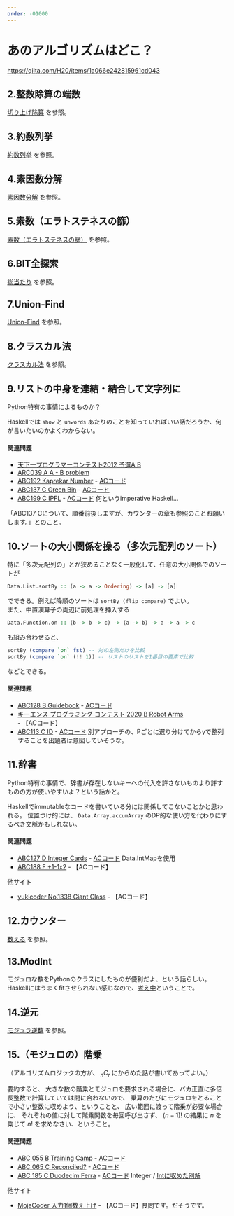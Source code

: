 ```yaml
---
order: -01000
---
```

# あのアルゴリズムはどこ？

https://qiita.com/H20/items/1a066e242815961cd043

## 2.整数除算の端数

[切り上げ除算](../snippets/integer/divrup/) を参照。

## 3.約数列挙

[約数列挙](../snippets/integer/factors/) を参照。

## 4.素因数分解

[素因数分解](../snippets/integer/primefactors/) を参照。

## 5.素数（エラトステネスの篩）

[素数（エラトステネスの篩）](../snippets/integer/primes/) を参照。

## 6.BIT全探索

[総当たり](../snippets/search/exhaustive/) を参照。

## 7.Union-Find

[Union-Find](../ad/misc/unionfind/) を参照。

## 8.クラスカル法

[クラスカル法](../ad/optimize/kruskal/) を参照。

## 9.リストの中身を連結・結合して文字列に

Python特有の事情によるものか？

Haskellでは `show` と `unwords` あたりのことを知っていればいい話だろうか、何が言いたいのかよくわからない。

#### 関連問題

- [天下一プログラマーコンテスト2012 予選A B](https://atcoder.jp/contests/tenka1-2012-quala/tasks/tenka1_2012_qualA_2)
- [ARC039 A A - B problem](https://atcoder.jp/contests/arc039/tasks/arc039_a)
- [ABC192 Kaprekar Number](https://atcoder.jp/contests/abc192/tasks/abc192_c) - [ACコード](https://atcoder.jp/contests/abc192/submissions/20409087)
- [ABC137 C Green Bin](https://atcoder.jp/contests/abc137/tasks/abc137_c) - [ACコード](https://atcoder.jp/contests/abc137/submissions/22746507)
- [ABC199 C IPFL](https://atcoder.jp/contests/abc199/tasks/abc199_c) - [ACコード](https://atcoder.jp/contests/abc199/submissions/22747708) 何というimperative Haskell...

「ABC137 Cについて、順番前後しますが、カウンターの章も参照のことお願いします。」とのこと。

## 10.ソートの大小関係を操る（多次元配列のソート）

特に「多次元配列の」とか狭めることなく一般化して、任意の大小関係でのソートが

```haskell
Data.List.sortBy :: (a -> a -> Ordering) -> [a] -> [a]
```

でできる。例えば降順のソートは `sortBy (flip compare)` でよい。  
また、中置演算子の両辺に前処理を挿入する

```haskell
Data.Function.on :: (b -> b -> c) -> (a -> b) -> a -> a -> c
```

も組み合わせると、

```haskell
sortBy (compare `on` fst) -- 対の左側だけを比較
sortBy (compare `on` (!! 1)) -- リストのリストを1番目の要素で比較
```

などとできる。

#### 関連問題

- [ABC128 B Guidebook](https://atcoder.jp/contests/abc128/tasks/abc128_b) - [ACコード](https://atcoder.jp/contests/abc128/submissions/22763098)
- [キーエンス プログラミング コンテスト 2020 B Robot Arms](https://atcoder.jp/contests/keyence2020/tasks/keyence2020_b) - 【ACコード】
- [ABC113 C ID](https://atcoder.jp/contests/abc113/tasks/abc113_c) - [ACコード](https://atcoder.jp/contests/abc113/submissions/22769268) 別アプローチの、Pごとに選り分けてからyで整列することを出題者は意図していそうな。

## 11.辞書

Python特有の事情で、辞書が存在しないキーへの代入を許さないものより許すものの方が使いやすいよ？という話かと。

Haskellでimmutableなコードを書いている分には関係してこないことかと思われる。
位置づけ的には、 `Data.Array.accumArray` のDP的な使い方を代わりにするべき文脈かもしれない。

#### 関連問題

- [ABC127 D Integer Cards](https://atcoder.jp/contests/abc127/tasks/abc127_d) - [ACコード](https://atcoder.jp/contests/abc127/submissions/12944460) Data.IntMapを使用
- [ABC188 F +1-1x2](https://atcoder.jp/contests/abc188/tasks/abc188_f) - 【ACコード】

他サイト
- [yukicoder No.1338 Giant Class](https://yukicoder.me/problems/no/1338) - 【ACコード】

## 12.カウンター

[数える](../snippets/integer/counter/) を参照。

## 13.ModInt

モジュロな数をPythonのクラスにしたものが便利だよ、という話らしい。
Haskellにはうまくfitさせられない感じなので、[考え中](modint/)ということで。

## 14.逆元

[モジュラ逆数](../snippets/integer/modrecip) を参照。

## 15.（モジュロの）階乗

（アルゴリズムロジックの方が、 $_nC_r$ にからめた話が書いてあってよい。）

要約すると、
大きな数の階乗とモジュロを要求される場合に、バカ正直に多倍長整数で計算していては間に合わないので、
乗算のたびにモジュロをとることで小さい整数に収めよう、ということと、
広い範囲に渡って階乗が必要な場合に、
それぞれの値に対して階乗関数を毎回呼び出さず、
$(n-1)!$ の結果に $n$ を乗じて $n!$ を求めなさい、ということ。

#### 関連問題

- [ABC 055 B Training Camp](https://atcoder.jp/contests/abc055/tasks/abc055_b) - [ACコード](https://atcoder.jp/contests/abc055/submissions/6332597)
- [ABC 065 C Reconciled?](https://atcoder.jp/contests/abc065/tasks/arc076_a) - [ACコード](https://atcoder.jp/contests/abc065/submissions/27526633)
- [ABC 185 C Duodecim Ferra](https://atcoder.jp/contests/abc185/tasks/abc185_c) - [ACコード](https://atcoder.jp/contests/abc185/submissions/18771391) Integer / [Intに収めた別解](https://atcoder.jp/contests/abc185/submissions/27551599)

他サイト
- [MojaCoder 入力1個数え上げ](https://mojacoder.app/users/bachoppi/problems/oneinput) - 【ACコード】良問です。だそうです。
